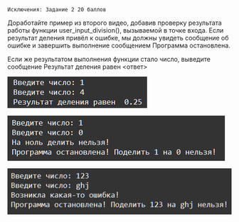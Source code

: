     Исключения: Задание 2 20 баллов
Доработайте пример из второго видео, добавив проверку результата работы функции user_input_division(), вызываемой в точке входа. Если результат деления привёл к ошибке, мы должны увидеть сообщение об ошибке и завершить выполнение сообщением Программа остановлена.

Если же результатом выполнения функции стало число, выведите сообщение Результат деления равен <ответ>

![img.png](img.png)

![img_1.png](img_1.png)

![img_2.png](img_2.png)